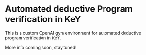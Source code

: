 # Automated deductive Program verification in KeY

This is a custom OpenAI gym environment for automated deductive program verification in KeY.

More info coming soon, stay tuned!
